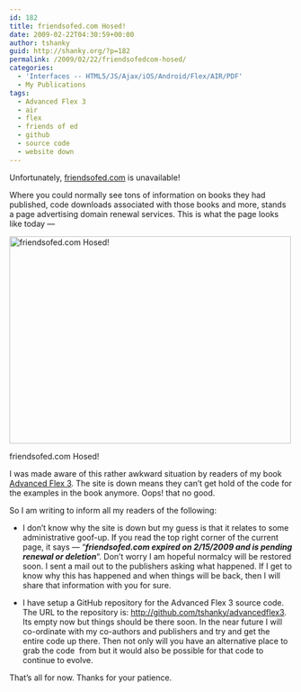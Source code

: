 ```yaml
---
id: 182
title: friendsofed.com Hosed!
date: 2009-02-22T04:30:59+00:00
author: tshanky
guid: http://shanky.org/?p=182
permalink: /2009/02/22/friendsofedcom-hosed/
categories:
  - 'Interfaces -- HTML5/JS/Ajax/iOS/Android/Flex/AIR/PDF'
  - My Publications
tags:
  - Advanced Flex 3
  - air
  - flex
  - friends of ed
  - github
  - source code
  - website down
---
```

Unfortunately, <a title="Friends of Ed" href="http://www.friendsofed.com" target="_blank">friendsofed.com</a> is unavailable!

Where you could normally see tons of information on books they had published, code downloads associated with those books and more, stands a page advertising domain renewal services. This is what the page looks like today &#8212;

<div id="attachment_183" style="width: 511px" class="wp-caption alignnone">
  <a rel="attachment wp-att-183" href="http://shanky.org/2009/02/22/friendsofedcom-hosed/friends_of_ed_website_hosed/"><img class="size-full wp-image-183   " title="friends_of_ed_website_hosed" src="http://shanky.org/wp-content/uploads/2009/02/friends_of_ed_website_hosed.png" alt="friendsofed.com Hosed!" width="501" height="368" srcset="http://shanky.org/wp-content/uploads/2009/02/friends_of_ed_website_hosed-300x220.png 300w, http://shanky.org/wp-content/uploads/2009/02/friends_of_ed_website_hosed.png 782w" sizes="(max-width: 501px) 100vw, 501px" /></a>
  
  <p class="wp-caption-text">
    friendsofed.com Hosed!
  </p>
</div>

I was made aware of this rather awkward situation by readers of my book <a title="Advanced Flex 3 (APress, 2008)" href="http://www.amazon.com/AdvancED-Flex-3-Shashank-Tiwari/dp/1430210273" target="_blank">Advanced Flex 3</a>. The site is down means they can&#8217;t get hold of the code for the examples in the book anymore. Oops! that no good.

So I am writing to inform all my readers of the following:

  * I don&#8217;t know why the site is down but my guess is that it relates to some administrative goof-up. If you read the top right corner of the current page, it says &#8212; &#8220;**_friendsofed.com expired on 2/15/2009 and is pending renewal or deletion_**&#8220;. Don&#8217;t worry I am hopeful normalcy will be restored soon. I sent a mail out to the publishers asking what happened. If I get to know why this has happened and when things will be back, then I will share that information with you for sure.

  * I have setup a GitHub repository for the Advanced Flex 3 source code. The URL to the repository is: <http://github.com/tshanky/advancedflex3>. Its empty now but things should be there soon. In the near future I will co-ordinate with my co-authors and publishers and try and get the entire code up there. Then not only will you have an alternative place to grab the code  from but it would also be possible for that code to continue to evolve.

That&#8217;s all for now. Thanks for your patience.